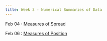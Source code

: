 ```yaml
---
title: Week 3 - Numerical Summaries of Data
---
```


Feb 04
: [Measures of Spread](https://rmshksu.github.io/stat225_spring2025/classes/d5-225-spr25.html)

Feb 06
: [Measures of Position](https://rmshksu.github.io/stat225_spring2025/classes/d6-225-spr25.html)
